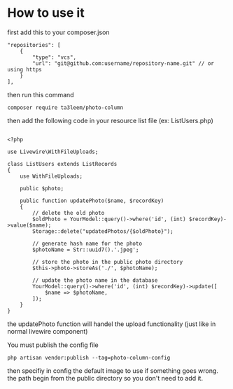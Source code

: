 # How to use it
first add this to your composer.json
```
"repositories": [
    {
        "type": "vcs",
        "url": "git@github.com:username/repository-name.git" // or using https
    }
],
```
then run this command
```
composer require ta3leem/photo-column
```
then add the following code in your resource list file (ex: ListUsers.php)
```

<?php

use Livewire\WithFileUploads;

class ListUsers extends ListRecords
{
    use WithFileUploads;

    public $photo;

    public function updatePhoto($name, $recordKey)
    {
        // delete the old photo
        $oldPhoto = YourModel::query()->where('id', (int) $recordKey)->value($name);
        Storage::delete("updatedPhotos/{$oldPhoto}");

        // generate hash name for the photo
        $photoName = Str::uuid7().'.jpeg';

        // store the photo in the public photo directory
        $this->photo->storeAs('./', $photoName);

        // update the photo name in the database
        YourModel::query()->where('id', (int) $recordKey)->update([
            $name => $photoName,
        ]);
    }
}
```
the updatePhoto function will handel the upload functionality (just like in normal livewire component)

You must publish the config file 
```
php artisan vendor:publish --tag=photo-column-config
```
then specifiy in config the default image to use if something goes wrong. the path begin from the public directory so you don't need to add it.
